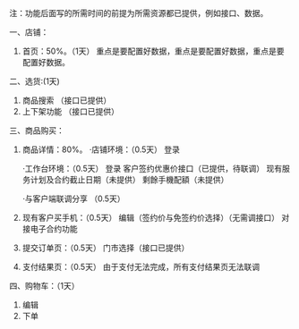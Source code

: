 注：功能后面写的所需时间的前提为所需资源都已提供，例如接口、数据。

一、店铺：
  1. 首页：50%。（1天）
    重点是要配置好数据，重点是要配置好数据，重点是要配置好数据。
  
二、选货:(1天)
  1. 商品搜索 （接口已提供）
  2. 上下架功能  （接口已提供）

三、商品购买：
  1. 商品详情：80%。 
      ·店铺环境：（0.5天）
        登录
      
      ·工作台环境：（0.5天）
        登录
        客户签约优惠价接口（已提供，待联调）
        现有服务计划及合约截止日期（未提供）
        剩餘手機配額（未提供） 

      ·与客户端联调分享 （0.5天）

  2. 现有客户买手机：（0.5天）
        编辑（签约价与免签约价选择）（无需调接口）
        对接电子合约功能

  3. 提交订单页：（0.5天）
        门市选择（接口已提供）

  4. 支付结果页：（0.5天）
        由于支付无法完成，所有支付结果页无法联调

四、购物车：（1天）
  1. 编辑 
  2. 下单



